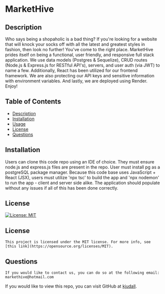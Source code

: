 # MarketHive

## Description

Who says being a shopaholic is a bad thing? If you're looking for a website that will knock your socks off with all the latest and greatest styles in fashion, then look no further! You've come to the right place. MarketHive prides itself on being a functional, user friendly, and responsive full stack application. We use data models (Postgres & Sequelize), CRUD routes (Node.js & Express.js for RESTful API's), servers, and user auth (via JWT) to name a few. Additionally, React has been utilized for our frontend framework. We are also protecting our API keys and sensitive information with environment variables. And lastly, we are deployed using Render. Enjoy!

## Table of Contents

- [Description](#description)
- [Installation](#installation)
- [Usage](#usage)
- [License](#license)
- [Questions](#questions)

## Installation

Users can clone this code repo using an IDE of choice. They must ensure node.js and express.js files are present in the repo. User must install pg as a postgreSQL package manager. Because this code base uses JavaScript + React (JSX), users must utilize 'npx tsc' to build the app and 'npx nodemon' to run the app - client and server side alike. The application should populate without any issues if all of this has been done correctly.

## License

[![License: MIT](https://img.shields.io/badge/License-MIT-yellow.svg)](https://opensource.org/licenses/MIT)

## License

    This project is licensed under the MIT license. For more info, see [this link](https://opensource.org/licenses/MIT).

## Questions

    If you would like to contact us, you can do so at the following email: markethive@hotmail.com

If you would like to view this repo, you can visit GitHub at [kjudall](https://github.com/KJUDALL/project2).
